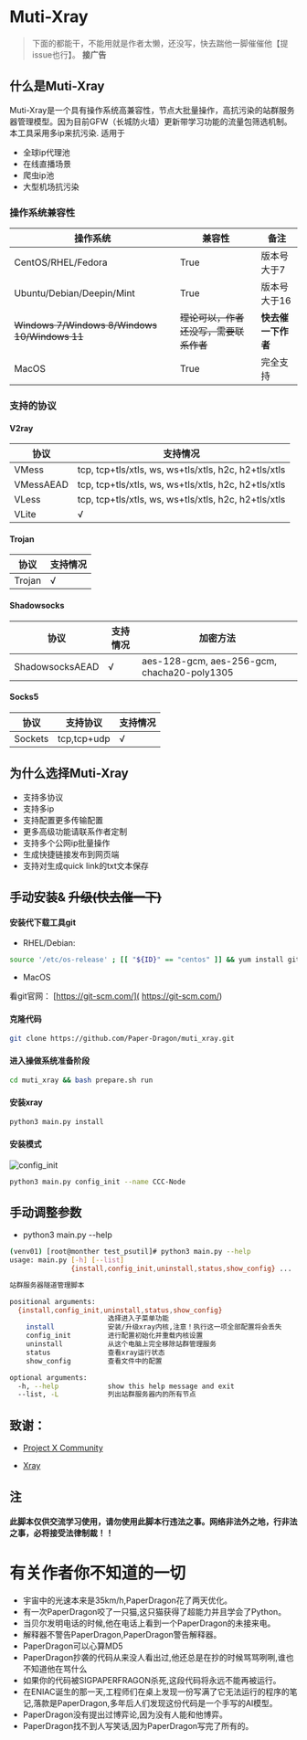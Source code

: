 # Muti-Xray

> 下面的都能干，不能用就是作者太懒，还没写，快去踹他一脚催催他【提issue也行】。
> **接广告**


## 什么是Muti-Xray

Muti-Xray是一个具有操作系统高兼容性，节点大批量操作，高抗污染的站群服务器管理模型。因为目前GFW（长城防火墙）更新带学习功能的流量包筛选机制。本工具采用多ip来抗污染.
适用于 
- 全球ip代理池
- 在线直播场景
- 爬虫ip池
- 大型机场抗污染

### 操作系统兼容性

| 操作系统                                      | 兼容性                                 | 备注               |
| --------------------------------------------- | -------------------------------------- | ------------------ |
| CentOS/RHEL/Fedora                            | True                                   | 版本号大于7        |
| Ubuntu/Debian/Deepin/Mint                     | True                                   | 版本号大于16       |
| ~~Windows 7/Windows 8/Windows 10/Windows 11~~ | ~~理论可以，作者还没写，需要联系作者~~ | **快去催一下作者** |
| MacOS                                         | True                                   | 完全支持           |

### 支持的协议

#### V2ray

| 协议      | 支持情况                                             |
| --------- | ---------------------------------------------------- |
| VMess     | tcp, tcp+tls/xtls, ws, ws+tls/xtls, h2c, h2+tls/xtls |
| VMessAEAD | tcp, tcp+tls/xtls, ws, ws+tls/xtls, h2c, h2+tls/xtls |
| VLess     | tcp, tcp+tls/xtls, ws, ws+tls/xtls, h2c, h2+tls/xtls |
| VLite     | √                                                    |

#### Trojan

| 协议   | 支持情况 |
| ------ | -------- |
| Trojan | √        |

#### Shadowsocks

| 协议            | 支持情况 | 加密方法                                    |
| --------------- | -------- | ------------------------------------------- |
| ShadowsocksAEAD | √        | aes-128-gcm, aes-256-gcm, chacha20-poly1305 |

#### Socks5

| 协议    | 支持协议    | 支持情况 |
| ------- | ----------- | -------- |
| Sockets | tcp,tcp+udp | √        |



## 为什么选择Muti-Xray

- 支持多协议
- 支持多ip
- 支持配置更多传输配置
- 更多高级功能请联系作者定制
- 支持多个公网ip批量操作
- 生成快捷链接发布到网页端
- 支持对生成quick link的txt文本保存



## 手动安装& ~~升级(快去催一下)~~

#### 安装代下载工具git

- RHEL/Debian:

```bash
source '/etc/os-release' ; [[ "${ID}" == "centos" ]] && yum install git -y || (apt-get update && apt-get install git -y)

```

- MacOS

看git官网： [https://git-scm.com/]( https://git-scm.com/)

#### 克隆代码

```bash
git clone https://github.com/Paper-Dragon/muti_xray.git
```

#### 进入操做系统准备阶段

```bash
cd muti_xray && bash prepare.sh run
```

#### 安装xray

```bash
python3 main.py install
```

#### 安装模式

![config_init](README.assets/config_init.gif)

```bash
python3 main.py config_init --name CCC-Node
```



## 手动调整参数

- python3 main.py --help

```bash
(venv01) [root@monther test_psutil]# python3 main.py --help
usage: main.py [-h] [--list]
               {install,config_init,uninstall,status,show_config} ...

站群服务器隧道管理脚本

positional arguments:
  {install,config_init,uninstall,status,show_config}
                        选择进入子菜单功能
    install             安装/升级xray内核,注意！执行这一项全部配置将会丢失
    config_init         进行配置初始化并重载内核设置
    uninstall           从这个电脑上完全移除站群管理服务
    status              查看xray运行状态
    show_config         查看文件中的配置

optional arguments:
  -h, --help            show this help message and exit
  --list, -L            列出站群服务器内的所有节点


```
## 致谢：

- [Project X Community](https://github.com/XTLS)

- [Xray](https://github.com/XTLS/Xray-core)

## 注

#### 此脚本仅供交流学习使用，请勿使用此脚本行违法之事。网络非法外之地，行非法之事，必将接受法律制裁！！


# 有关作者你不知道的一切

- 宇宙中的光速本来是35km/h,PaperDragon花了两天优化。
- 有一次PaperDragon咬了一只猫,这只猫获得了超能力并且学会了Python。
- 当贝尔发明电话的时候,他在电话上看到一个PaperDragon的未接来电。
- 解释器不警告PaperDragon,PaperDragon警告解释器。
- PaperDragon可以心算MD5
- PaperDragon抄袭的代码从来没人看出过,他还总是在抄的时候骂骂咧咧,谁也不知道他在骂什么
- 如果你的代码被SIGPAPERFRAGON杀死,这段代码将永远不能再被运行。
- 在ENIAC诞生的那一天,工程师们在桌上发现一份写满了它无法运行的程序的笔记,落款是PaperDragon,多年后人们发现这份代码是一个手写的AI模型。
- PaperDragon没有提出过博弈论,因为没有人能和他博弈。
- PaperDragon找不到人写笑话,因为PaperDragon写完了所有的。

